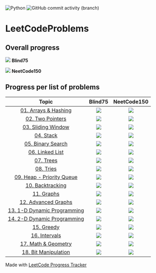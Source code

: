 ![Python](https://img.shields.io/badge/Python-3776AB?style=for-the-badge&logo=python&logoColor=white) ![GitHub commit activity (branch)](https://img.shields.io/github/commit-activity/w/christopher-pedraza/LeetCodeProblems)

# LeetCodeProblems

## Overall progress
![](https://progress-bar.dev/49/?scale=75&suffix=/75) **Blind75**

![](https://progress-bar.dev/61/?scale=150&suffix=/150) **NeetCode150**

## Progress per list of problems

| Topic | Blind75 | NeetCode150 |
| :---:| :---:| :---: |
| [01. Arrays & Hashing](https://github.com/christopher-pedraza/LeetCodeProblems/tree/main/01.%20Arrays%20%26%20Hashing) | ![](https://progress-bar.dev/8/?scale=8&suffix=/8) | ![](https://progress-bar.dev/9/?scale=9&suffix=/9) |
| [02. Two Pointers](https://github.com/christopher-pedraza/LeetCodeProblems/tree/main/02.%20Two%20Pointers) | ![](https://progress-bar.dev/3/?scale=3&suffix=/3) | ![](https://progress-bar.dev/5/?scale=5&suffix=/5) |
| [03. Sliding Window](https://github.com/christopher-pedraza/LeetCodeProblems/tree/main/03.%20Sliding%20Window) | ![](https://progress-bar.dev/4/?scale=4&suffix=/4) | ![](https://progress-bar.dev/5/?scale=6&suffix=/6) |
| [04. Stack](https://github.com/christopher-pedraza/LeetCodeProblems/tree/main/04.%20Stack) | ![](https://progress-bar.dev/1/?scale=1&suffix=/1) | ![](https://progress-bar.dev/6/?scale=7&suffix=/7) |
| [05. Binary Search](https://github.com/christopher-pedraza/LeetCodeProblems/tree/main/05.%20Binary%20Search) | ![](https://progress-bar.dev/2/?scale=2&suffix=/2) | ![](https://progress-bar.dev/5/?scale=7&suffix=/7) |
| [06. Linked List](https://github.com/christopher-pedraza/LeetCodeProblems/tree/main/06.%20Linked%20List) | ![](https://progress-bar.dev/6/?scale=6&suffix=/6) | ![](https://progress-bar.dev/6/?scale=11&suffix=/11) |
| [07. Trees](https://github.com/christopher-pedraza/LeetCodeProblems/tree/main/07.%20Trees) | ![](https://progress-bar.dev/11/?scale=11&suffix=/11) | ![](https://progress-bar.dev/11/?scale=15&suffix=/15) |
| [08. Tries](https://github.com/christopher-pedraza/LeetCodeProblems/tree/main/08.%20Tries) | ![](https://progress-bar.dev/3/?scale=3&suffix=/3) | ![](https://progress-bar.dev/3/?scale=3&suffix=/3) |
| [09. Heap - Priority Queue](https://github.com/christopher-pedraza/LeetCodeProblems/tree/main/09.%20Heap%20-%20Priority%20Queue) | ![](https://progress-bar.dev/1/?scale=1&suffix=/1) | ![](https://progress-bar.dev/1/?scale=7&suffix=/7) |
| [10. Backtracking](https://github.com/christopher-pedraza/LeetCodeProblems/tree/main/10.%20Backtracking) | ![](https://progress-bar.dev/2/?scale=2&suffix=/2) | ![](https://progress-bar.dev/2/?scale=9&suffix=/9) |
| [11. Graphs](https://github.com/christopher-pedraza/LeetCodeProblems/tree/main/11.%20Graphs) | ![](https://progress-bar.dev/6/?scale=6&suffix=/6) | ![](https://progress-bar.dev/6/?scale=13&suffix=/13) |
| [12. Advanced Graphs](https://github.com/christopher-pedraza/LeetCodeProblems/tree/main/12.%20Advanced%20Graphs) | ![](https://progress-bar.dev/1/?scale=1&suffix=/1) | ![](https://progress-bar.dev/1/?scale=6&suffix=/6) |
| [13. 1-D Dynamic Programming](https://github.com/christopher-pedraza/LeetCodeProblems/tree/main/13.%201-D%20Dynamic%20Programming) | ![](https://progress-bar.dev/1/?scale=10&suffix=/10) | ![](https://progress-bar.dev/1/?scale=12&suffix=/12) |
| [14. 2-D Dynamic Programming](https://github.com/christopher-pedraza/LeetCodeProblems/tree/main/14.%202-D%20Dynamic%20Programming) | ![](https://progress-bar.dev/0/?scale=2&suffix=/2) | ![](https://progress-bar.dev/0/?scale=11&suffix=/11) |
| [15. Greedy](https://github.com/christopher-pedraza/LeetCodeProblems/tree/main/15.%20Greedy) | ![](https://progress-bar.dev/0/?scale=2&suffix=/2) | ![](https://progress-bar.dev/0/?scale=8&suffix=/8) |
| [16. Intervals](https://github.com/christopher-pedraza/LeetCodeProblems/tree/main/16.%20Intervals) | ![](https://progress-bar.dev/0/?scale=5&suffix=/5) | ![](https://progress-bar.dev/0/?scale=6&suffix=/6) |
| [17. Math & Geometry](https://github.com/christopher-pedraza/LeetCodeProblems/tree/main/17.%20Math%20%26%20Geometry) | ![](https://progress-bar.dev/0/?scale=3&suffix=/3) | ![](https://progress-bar.dev/0/?scale=8&suffix=/8) |
| [18. Bit Manipulation](https://github.com/christopher-pedraza/LeetCodeProblems/tree/main/18.%20Bit%20Manipulation) | ![](https://progress-bar.dev/0/?scale=5&suffix=/5) | ![](https://progress-bar.dev/0/?scale=7&suffix=/7) |

Made with [LeetCode Progress Tracker](https://github.com/christopher-pedraza/leetcode-problem-tracker/)
